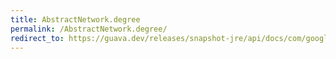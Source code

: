 ```yaml
---
title: AbstractNetwork.degree
permalink: /AbstractNetwork.degree/
redirect_to: https://guava.dev/releases/snapshot-jre/api/docs/com/google/common/graph/AbstractNetwork.html#degree-N-
---
```

